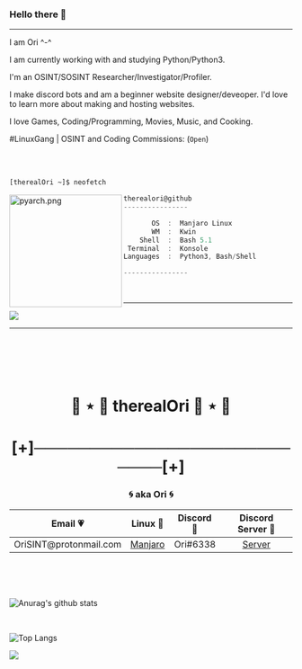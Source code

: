 ### Hello there 👋
__ __

I am Ori ^-^

I am currently working with and studying Python/Python3.

I'm an OSINT/SOSINT Researcher/Investigator/Profiler.

I make discord bots and am a beginner website designer/deveoper. I'd love to learn more about making and hosting websites.

I love Games, Coding/Programming, Movies, Music, and Cooking.

#LinuxGang | OSINT and Coding Commissions: (`Open`)

<br />
<br />

```bash
[therealOri ~]$ neofetch
```

<img align="left" src="https://user-images.githubusercontent.com/45724082/133650932-ef134e6f-3bbe-4dd9-92d6-098a14cba5d3.png" alt="pyarch.png" width="200" /> 

```csharp
therealori@github
----------------

       OS  :  Manjaro Linux
       WM  :  Kwin
    Shell  :  Bash 5.1
 Terminal  :  Konsole
Languages  :  Python3, Bash/Shell

----------------
```

<br />

---

![](https://komarev.com/ghpvc/?username=therealOri&color=blueviolet&style-plastic)

__ __

<br />
<br />
<br />
<br />


<h1 align="center">🦊 ⋆ 🎀 therealOri 🎀 ⋆ 🦊</h1>
<h1 align="center">[+]───────────────────────────[+]</h1>
<h3 align="center">🌀 aka Ori 🌀</h3>
<p align="center">
	<table align="center">
	    <thead>
	        <tr>
	            <th align="center">Email 💗</th>
	            <th align="center">Linux 💙</th>
	            <th align="center">Discord 💜</th>
		    <th align="center">Discord Server 💚</th>
	        </tr>
	    </thead>
	    <tbody>
	        <tr>
	            <td align="left">OriSINT@protonmail.com</td>
	            <td align="center"><a href="https://manjaro.org/get-manjaro/" target="_blank">Manjaro</a></td></td>
	            <td align="right">Ori#6338</td>
		    <td align="center"><a href="https://discord.gg/ewpUxbqVXK" target="_blank">Server</a></td></td>
	        </tr>
	    </tbody>
	</table align="center">
</p>
<br />
<br />
<br />

![Anurag's github stats](https://github-readme-stats.vercel.app/api?username=therealOri&theme=radical)

<br />

![Top Langs](https://github-readme-stats.vercel.app/api/top-langs/?username=therealOri&exclude_repo=Aang)

![](https://hit.yhype.me/github/profile?user_id=45724082)
